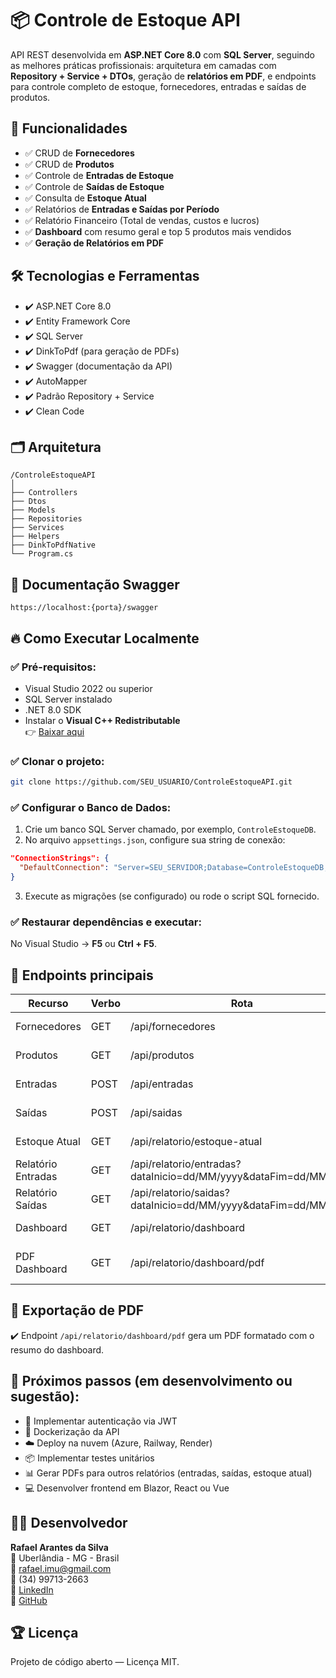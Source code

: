 
# 📦 Controle de Estoque API

API REST desenvolvida em **ASP.NET Core 8.0** com **SQL Server**, seguindo as melhores práticas profissionais: arquitetura em camadas com **Repository + Service + DTOs**, geração de **relatórios em PDF**, e endpoints para controle completo de estoque, fornecedores, entradas e saídas de produtos.

## 🚀 Funcionalidades

- ✅ CRUD de **Fornecedores**
- ✅ CRUD de **Produtos**
- ✅ Controle de **Entradas de Estoque**
- ✅ Controle de **Saídas de Estoque**
- ✅ Consulta de **Estoque Atual**
- ✅ Relatórios de **Entradas e Saídas por Período**
- ✅ Relatório Financeiro (Total de vendas, custos e lucros)
- ✅ **Dashboard** com resumo geral e top 5 produtos mais vendidos
- ✅ **Geração de Relatórios em PDF**

## 🛠️ Tecnologias e Ferramentas

- ✔️ ASP.NET Core 8.0
- ✔️ Entity Framework Core
- ✔️ SQL Server
- ✔️ DinkToPdf (para geração de PDFs)
- ✔️ Swagger (documentação da API)
- ✔️ AutoMapper
- ✔️ Padrão Repository + Service
- ✔️ Clean Code

## 🗂️ Arquitetura

```
/ControleEstoqueAPI
│
├── Controllers         
├── Dtos                
├── Models              
├── Repositories        
├── Services            
├── Helpers             
├── DinkToPdfNative     
└── Program.cs          
```

## 🔗 Documentação Swagger

```
https://localhost:{porta}/swagger
```

## 🔥 Como Executar Localmente

### ✅ Pré-requisitos:

- Visual Studio 2022 ou superior
- SQL Server instalado
- .NET 8.0 SDK
- Instalar o **Visual C++ Redistributable**  
👉 [Baixar aqui](https://learn.microsoft.com/pt-br/cpp/windows/latest-supported-vc-redist)

### ✅ Clonar o projeto:

```bash
git clone https://github.com/SEU_USUARIO/ControleEstoqueAPI.git
```

### ✅ Configurar o Banco de Dados:

1. Crie um banco SQL Server chamado, por exemplo, `ControleEstoqueDB`.
2. No arquivo `appsettings.json`, configure sua string de conexão:

```json
"ConnectionStrings": {
  "DefaultConnection": "Server=SEU_SERVIDOR;Database=ControleEstoqueDB;Trusted_Connection=True;TrustServerCertificate=True;"
}
```

3. Execute as migrações (se configurado) ou rode o script SQL fornecido.

### ✅ Restaurar dependências e executar:

No Visual Studio → **F5** ou **Ctrl + F5**.

## 📄 Endpoints principais

| Recurso        | Verbo | Rota                                      | Descrição                           |
|----------------|-------|-------------------------------------------|--------------------------------------|
| Fornecedores   | GET   | /api/fornecedores                        | Listar fornecedores                 |
| Produtos       | GET   | /api/produtos                            | Listar produtos                     |
| Entradas       | POST  | /api/entradas                            | Cadastrar entrada                   |
| Saídas         | POST  | /api/saidas                               | Cadastrar saída                     |
| Estoque Atual  | GET   | /api/relatorio/estoque-atual             | Ver estoque atual                   |
| Relatório Entradas | GET | /api/relatorio/entradas?dataInicio=dd/MM/yyyy&dataFim=dd/MM/yyyy | Entradas por período |
| Relatório Saídas | GET | /api/relatorio/saidas?dataInicio=dd/MM/yyyy&dataFim=dd/MM/yyyy | Saídas por período |
| Dashboard      | GET   | /api/relatorio/dashboard                 | Resumo geral                        |
| PDF Dashboard  | GET   | /api/relatorio/dashboard/pdf             | Exportar dashboard em PDF           |

## 📑 Exportação de PDF

✔️ Endpoint `/api/relatorio/dashboard/pdf` gera um PDF formatado com o resumo do dashboard.

## 🎯 Próximos passos (em desenvolvimento ou sugestão):

- 🔐 Implementar autenticação via JWT
- 🐳 Dockerização da API
- ☁️ Deploy na nuvem (Azure, Railway, Render)
- 📦 Implementar testes unitários
- 📊 Gerar PDFs para outros relatórios (entradas, saídas, estoque atual)
- 💻 Desenvolver frontend em Blazor, React ou Vue

## 👨‍💻 Desenvolvedor

**Rafael Arantes da Silva**  
📍 Uberlândia - MG - Brasil  
📧 [rafael.imu@gmail.com](mailto:rafael.imu@gmail.com)  
📱 (34) 99713-2663  
🔗 [LinkedIn](https://www.linkedin.com/in/rafael-arantes)  
🔗 [GitHub](https://github.com/365rafael)

## 🏆 Licença

Projeto de código aberto — Licença MIT.
